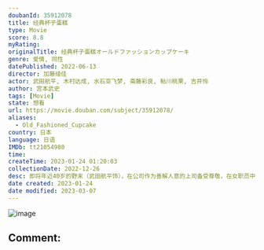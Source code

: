 ```yaml
---
doubanId: 35912078
title: 经典杯子蛋糕
type: Movie
score: 8.8
myRating: 
originalTitle: 经典杯子蛋糕オールドファッションカップケーキ
genre: 爱情, 同性
datePublished: 2022-06-13
director: 加藤绫佳
actor: 武田航平, 木村达成, 水石亚飞梦, 斋藤彩良, 鲇川桃果, 吉井怜
author: 宫本武史
tags: [Movie]
state: 想看
url: https://movie.douban.com/subject/35912078/
aliases:
  - Old_Fashioned_Cupcake
country: 日本
language: 日语
IMDb: tt21054980
time: 
createTime: 2023-01-24 01:20:03
collectionDate: 2022-12-26
desc: 即将年近40岁的野末（武田航平饰），在公司作为善解人意的上司备受尊敬，在女职员中也颇有人气。但是，对什么都没有兴趣，平淡地过着没有刺激的无聊的每一天。野末的部下，马上就要迎来30岁的外川（木村达成饰）...
date created: 2023-01-24
date modified: 2023-03-07
---
```


![image](p2874625351.jpg)

Comment:
---
